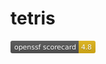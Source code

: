 # tetris

<svg xmlns="http://www.w3.org/2000/svg" width="136" height="20" role="img" aria-label="openssf scorecard: 4.8">
  <title>openssf scorecard: 4.8</title>
  <linearGradient id="s" x2="0" y2="100%">
    <stop offset="0" stop-color="#bbb" stop-opacity=".1"/>
    <stop offset="1" stop-opacity=".1"/>
  </linearGradient>
  <clipPath id="r">
    <rect width="136" height="20" rx="3" fill="#fff"/>
  </clipPath>
  <g clip-path="url(#r)">
    <rect width="109" height="20" fill="#555"/>
    <rect x="109" width="27" height="20" fill="#dfb317"/>
    <rect width="136" height="20" fill="url(#s)"/>
  </g>
  <g fill="#fff" text-anchor="middle" font-family="Verdana,Geneva,DejaVu Sans,sans-serif" text-rendering="geometricPrecision" font-size="110">
    <text aria-hidden="true" x="555" y="150" fill="#010101" fill-opacity=".3" transform="scale(.1)" textLength="990">openssf scorecard</text>
    <text x="555" y="140" transform="scale(.1)" fill="#fff" textLength="990">openssf scorecard</text>
    <text aria-hidden="true" x="1215" y="150" fill="#010101" fill-opacity=".3" transform="scale(.1)" textLength="170">4.8</text>
    <text x="1215" y="140" transform="scale(.1)" fill="#fff" textLength="170">4.8</text>
  </g>
</svg>
